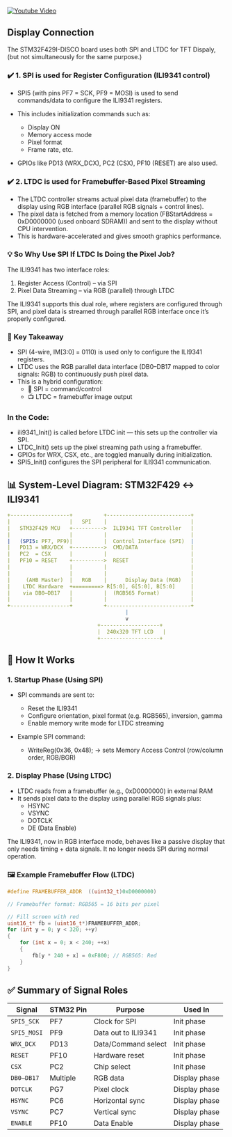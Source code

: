 
[![Youtube Video](https://img.youtube.com/vi/ArRN7JFltDU/0.jpg)](https://www.youtube.com/watch?v=ArRN7JFltDU)

## Display Connection

The STM32F429I-DISCO board uses both SPI and LTDC for TFT Dispaly, (but not simultaneously for the same purpose.)

### ✔️ 1. SPI is used for Register Configuration (ILI9341 control)

- SPI5 (with pins PF7 = SCK, PF9 = MOSI) is used to send commands/data to configure the ILI9341 registers.
- This includes initialization commands such as:

  - Display ON
  - Memory access mode
  - Pixel format
  - Frame rate, etc.

- GPIOs like PD13 (WRX_DCX), PC2 (CSX), PF10 (RESET) are also used.

### ✔️ 2. LTDC is used for Framebuffer-Based Pixel Streaming

- The LTDC controller streams actual pixel data (framebuffer) to the display using RGB interface (parallel RGB signals + control lines).
- The pixel data is fetched from a memory location (FBStartAddress = 0xD0000000 (used onboard SDRAM)) and sent to the display without CPU intervention.
- This is hardware-accelerated and gives smooth graphics performance.

### 💡 So Why Use SPI If LTDC Is Doing the Pixel Job?

The ILI9341 has two interface roles:

1. Register Access (Control) – via SPI
2. Pixel Data Streaming – via RGB (parallel) through LTDC

The ILI9341 supports this dual role, where registers are configured through SPI, and pixel data is streamed through parallel RGB interface once it’s properly configured.

### 📌 Key Takeaway

- SPI (4-wire, IM[3:0] = 0110) is used only to configure the ILI9341 registers.
- LTDC uses the RGB parallel data interface (DB0–DB17 mapped to color signals: RGB) to continuously push pixel data.
- This is a hybrid configuration:
  - 🔧 SPI = command/control
  - 📺 LTDC = framebuffer image output

### In the Code:

- ili9341_Init() is called before LTDC init — this sets up the controller via SPI.
- LTDC_Init() sets up the pixel streaming path using a framebuffer.
- GPIOs for WRX, CSX, etc., are toggled manually during initialization.
- SPI5_Init() configures the SPI peripheral for ILI9341 communication.

## 📊 System-Level Diagram: STM32F429 ↔ ILI9341

```yml
+-------------------+          +---------------------------+
|                   |   SPI    |                           |
|   STM32F429 MCU   +---------->  ILI9341 TFT Controller   |
|                   |          |                           |
|   (SPI5: PF7, PF9)|          |  Control Interface (SPI)  |
|   PD13 = WRX/DCX  +---------->  CMD/DATA                 |
|   PC2  = CSX      |          |                           |
|   PF10 = RESET    +---------->  RESET                    |
|                   |          |                           |
|                   |          |                           |
|     (AHB Master)  |   RGB    |      Display Data (RGB)   |
|    LTDC Hardware  +=========> R[5:0], G[5:0], B[5:0]     |
|    via DB0–DB17   |          |  (RGB565 Format)          |
|                   |          |                           |
+-------------------+          +---------------------------+
                                      |
                                      v
                             +-------------------+
                             |  240x320 TFT LCD   |
                             +-------------------+
```

## 🔧 How It Works

### 1. Startup Phase (Using SPI)

- SPI commands are sent to:

  - Reset the ILI9341
  - Configure orientation, pixel format (e.g. RGB565), inversion, gamma
  - Enable memory write mode for LTDC streaming

- Example SPI command:
  - WriteReg(0x36, 0x48); → sets Memory Access Control (row/column order, RGB/BGR)

### 2. Display Phase (Using LTDC)

- LTDC reads from a framebuffer (e.g., 0xD0000000) in external RAM
- It sends pixel data to the display using parallel RGB signals plus:
  - HSYNC
  - VSYNC
  - DOTCLK
  - DE (Data Enable)

The ILI9341, now in RGB interface mode, behaves like a passive display that only needs timing + data signals. It no longer needs SPI during normal operation.

### 🖼️ Example Framebuffer Flow (LTDC)

```c
#define FRAMEBUFFER_ADDR  ((uint32_t)0xD0000000)

// Framebuffer format: RGB565 = 16 bits per pixel

// Fill screen with red
uint16_t* fb = (uint16_t*)FRAMEBUFFER_ADDR;
for (int y = 0; y < 320; ++y)
{
    for (int x = 0; x < 240; ++x)
    {
        fb[y * 240 + x] = 0xF800; // RGB565: Red
    }
}
```

## ✅ Summary of Signal Roles

| Signal      | STM32 Pin | Purpose             | Used In       |
| ----------- | --------- | ------------------- | ------------- |
| `SPI5_SCK`  | PF7       | Clock for SPI       | Init phase    |
| `SPI5_MOSI` | PF9       | Data out to ILI9341 | Init phase    |
| `WRX_DCX`   | PD13      | Data/Command select | Init phase    |
| `RESET`     | PF10      | Hardware reset      | Init phase    |
| `CSX`       | PC2       | Chip select         | Init phase    |
| `DB0–DB17`  | Multiple  | RGB data            | Display phase |
| `DOTCLK`    | PG7       | Pixel clock         | Display phase |
| `HSYNC`     | PC6       | Horizontal sync     | Display phase |
| `VSYNC`     | PC7       | Vertical sync       | Display phase |
| `ENABLE`    | PF10      | Data Enable         | Display phase |
